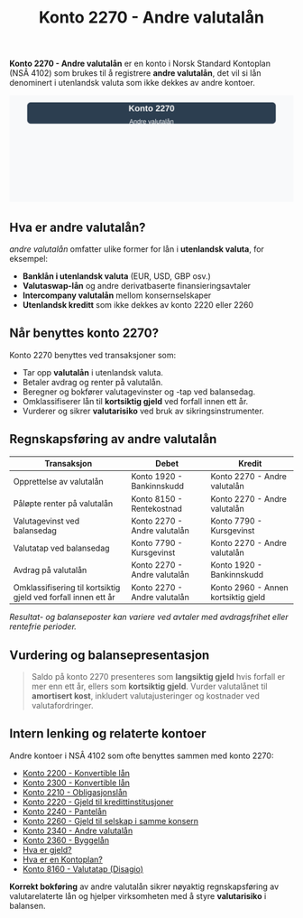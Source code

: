 ﻿---
title: "Konto 2270 - Andre valutalån"
seoTitle: "Konto 2270 | Andre valutalån | Kontoplan"
description: "Konto 2270 er en konto i Norsk Standard Kontoplan som brukes til å registrere andre valutalån, altså lån i utenlandsk valuta som ikke dekkes av andre konti. Les om når kontoen brukes, bokføring, valutarisiko og klassifisering i balansen."
summary: "Kort guide til konto 2270: andre valutalån, typiske bruksområder, bokføring og vurdering."
---

**Konto 2270 - Andre valutalån** er en konto i Norsk Standard Kontoplan (NSÂ 4102) som brukes til å registrere **andre valutalån**, det vil si lån denominert i utenlandsk valuta som ikke dekkes av andre kontoer.

![Illustrasjon av konto 2270 Andre valutalån](2270-andre-valutalan-image.svg)

## Hva er andre valutalån?

*andre valutalån* omfatter ulike former for lån i **utenlandsk valuta**, for eksempel:
* **Banklån i utenlandsk valuta** (EUR, USD, GBP osv.)
* **Valutaswap-lån** og andre derivatbaserte finansieringsavtaler
* **Intercompany valutalån** mellom konsernselskaper
* **Utenlandsk kreditt** som ikke dekkes av konto 2220 eller 2260

## Når benyttes konto 2270?

Konto 2270 benyttes ved transaksjoner som:

* Tar opp **valutalån** i utenlandsk valuta.
* Betaler avdrag og renter på valutalån.
* Beregner og bokfører valutagevinster og -tap ved balansedag.
* Omklassifiserer lån til **kortsiktig gjeld** ved forfall innen ett år.
* Vurderer og sikrer **valutarisiko** ved bruk av sikringsinstrumenter.

## Regnskapsføring av andre valutalån

| Transaksjon                                                    | Debet                          | Kredit                            |
|----------------------------------------------------------------|--------------------------------|-----------------------------------|
| Opprettelse av valutalån                                       | Konto 1920 - Bankinnskudd      | Konto 2270 - Andre valutalån      |
| Påløpte renter på valutalån                                     | Konto 8150 - Rentekostnad      | Konto 2270 - Andre valutalån      |
| Valutagevinst ved balansedag                                    | Konto 2270 - Andre valutalån   | Konto 7790 - Kursgevinst          |
| Valutatap ved balansedag                                        | Konto 7790 - Kursgevinst       | Konto 2270 - Andre valutalån      |
| Avdrag på valutalån                                            | Konto 2270 - Andre valutalån   | Konto 1920 - Bankinnskudd         |
| Omklassifisering til kortsiktig gjeld ved forfall innen ett år | Konto 2270 - Andre valutalån   | Konto 2960 - Annen kortsiktig gjeld |

_*Resultat- og balanseposter kan variere ved avtaler med avdragsfrihet eller rentefrie perioder.*_

## Vurdering og balansepresentasjon

> Saldo på konto 2270 presenteres som **langsiktig gjeld** hvis forfall er mer enn ett år, ellers som **kortsiktig gjeld**. Vurder valutalånet til **amortisert kost**, inkludert valutajusteringer og kostnader ved valutafordringer.

## Intern lenking og relaterte kontoer

Andre kontoer i NSÂ 4102 som ofte benyttes sammen med konto 2270:

* [Konto 2200 - Konvertible lån](/blogs/kontoplan/2200-konvertible-lan "Konto 2200 - Konvertible lån i Norsk Standard Kontoplan")
* [Konto 2300 - Konvertible lån](/blogs/kontoplan/2300-konvertible-lan "Konto 2300 - Konvertible lån i Norsk Standard Kontoplan")
* [Konto 2210 - Obligasjonslån](/blogs/kontoplan/2210-obligasjonslan "Konto 2210 - Obligasjonslån i Norsk Standard Kontoplan")
* [Konto 2220 - Gjeld til kredittinstitusjoner](/blogs/kontoplan/2220-gjeld-til-kredittinstitusjoner "Konto 2220 - Gjeld til kredittinstitusjoner i Norsk Standard Kontoplan")
* [Konto 2240 - Pantelån](/blogs/kontoplan/2240-pantelan "Konto 2240 - Pantelån i Norsk Standard Kontoplan")
* [Konto 2260 - Gjeld til selskap i samme konsern](/blogs/kontoplan/2260-gjeld-til-selskap-i-samme-konsern "Konto 2260 - Gjeld til selskap i samme konsern i Norsk Standard Kontoplan")
* [Konto 2340 - Andre valutalån](/blogs/kontoplan/2340-andre-valutalan "Konto 2340 - Andre valutalån i Norsk Standard Kontoplan")
* [Konto 2360 - Byggelån](/blogs/kontoplan/2360-byggelan "Konto 2360 - Byggelån i Norsk Standard Kontoplan")
* [Hva er gjeld?](/blogs/regnskap/hva-er-gjeld "Hva er Gjeld i Regnskap? Komplett Guide til Forpliktelser og Gjeldstyper")
* [Hva er en Kontoplan?](/blogs/regnskap/hva-er-kontoplan "Hva er en Kontoplan? Komplett Guide til Kontoplaner i Norsk Regnskap")
* [Konto 8160 - Valutatap (Disagio)](/blogs/kontoplan/8160-valutatap-disagio "Konto 8160 - Valutatap (Disagio)")

**Korrekt bokføring** av andre valutalån sikrer nøyaktig regnskapsføring av valutarelaterte lån og hjelper virksomheten med å styre **valutarisiko** i balansen.






